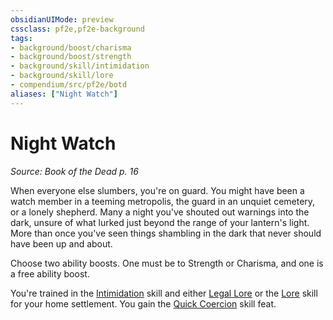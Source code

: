 ```yaml
---
obsidianUIMode: preview
cssclass: pf2e,pf2e-background
tags:
- background/boost/charisma
- background/boost/strength
- background/skill/intimidation
- background/skill/lore
- compendium/src/pf2e/botd
aliases: ["Night Watch"]
---
```

# Night Watch
*Source: Book of the Dead p. 16*  

When everyone else slumbers, you're on guard. You might have been a watch member in a teeming metropolis, the guard in an unquiet cemetery, or a lonely shepherd. Many a night you've shouted out warnings into the dark, unsure of what lurked just beyond the range of your lantern's light. More than once you've seen things shambling in the dark that never should have been up and about.

Choose two ability boosts. One must be to Strength or Charisma, and one is a free ability boost.

You're trained in the [Intimidation](compendium/skills.md#Intimidation) skill and either [Legal Lore](compendium/skills.md#Lore) or the [Lore](compendium/skills.md#Lore) skill for your home settlement. You gain the [Quick Coercion](compendium/feats/quick-coercion.md) skill feat.